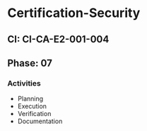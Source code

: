 # Certification-Security

## CI: CI-CA-E2-001-004
## Phase: 07

### Activities
- Planning
- Execution
- Verification
- Documentation
